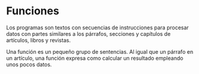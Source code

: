 # Funciones

Los programas son textos con secuencias de instrucciones para procesar datos con
partes similares a los párrafos, secciones y capítulos de artículos, libros y revistas.

Una función es un pequeño grupo de sentencias. Al igual que un párrafo en un artículo, una función expresa como calcular un resultado 
empleando unos pocos datos.
